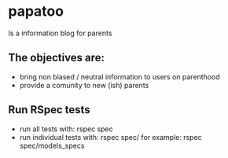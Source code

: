 # papatoo
Is a information blog for parents
## The objectives are:
- bring non biased / neutral information to users on parenthood
- provide a comunity to new (ish) parents

## Run RSpec tests
- run all tests with:
  rspec spec
- run individual tests with:
  rspec spec/<path-of-spec>
for example:
  rspec spec/models_specs
